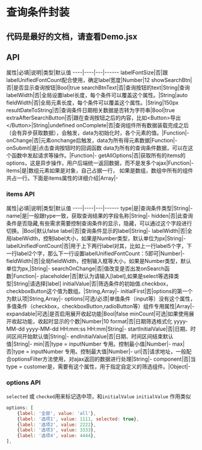 # 查询条件封装
## 代码是最好的文档，请查看Demo.jsx


## API
属性|必填|说明|类型|默认值
----|----|---|------
labelFontSize|否|跟labelUnifiedFontCount配合使用，确定label宽度|Number|12
showSearchBtn|否|是否显示查询按钮|Bool|true
searchBtnText|否|查询按钮的text|String|查询
labelWidth|否|全局设置label长度，每个条件可以覆盖这个属性。|String|auto
fieldWidth|否|全局元素长度，每个条件可以覆盖这个属性。|String|150px
resultDateToString|否|查询条件日期相关数据是否转为字符串|Bool|true
extraAfterSearchButton|否|跟在查询按钮之后的内容，比如&lt;Button&gt;导出&lt;/Button&gt;|String|undefined
onComplete|否|查询组件所有数据装载完成之后（会有异步获取数据），会触发，data为初始化时，各个元素的值。|Function|-
onChange|否|元素onchange后触发，data为所有得元素数据|Function|-
onSubmit|是|点击查询按钮时的回调函数 data为所有的查询条件数据，可以在这个函数中发起请求等操作。|Function|-
getAllOptions|否|获取所有的items的options，这是异步操作，用户后端统一返回数据，而不是发多个ajax|Function|-
items|是|数组元素如果是对象，自己占据一行， 如果是数组，数组中所有的组件共占一行。下面是items属性的详细介绍|Array|-

### items API
属性|必填|说明|类型|默认值
----|----|---|------
type|是|查询条件类型|String|-
name|是|一般跟type一致，获取查询结果的字段名称|String|-
hidden|否|此查询条件是否隐藏,有些需求需要控制查询条件的显示，隐藏，可以通过这个字段进行切换。|Bool|默认false
label|否|查询条件显示的label|String|-
labelWidth|否|全局labelWidth，控制label大小，如果是Number类型，默认单位为px|String|-
labelUnifiedFontCount|否|用于上下两行label对其，比如上一行label5个字，下一行label2个字，那么下一行设置labelUnifiedFontCount：5即可|Number|-
fieldWidth|否|全局fieldWidth，控制输入框等大小，如果是Number类型，默认单位为px,|String|-
searchOnChange|否|值改变是否出发onSearch函数|Function|-
placeholder|否|默认为请输入[label],如果是select等选择类型|String|请选择\[label\]
initialValue|否|筛选条件的初始值.checkbox，checkboxButton这个值为数组。|String,Array|-
initialFirst|否|options的第一个为默认项|String,Array|-
options|可选/必须|单值条件（input等）没有这个属性，多值条件（checkbox，checkboxButton,radioButton等）组件专用属性|Array|-
expandable|可选|是否启用展开收起功能|Bool|false
minCount|可选|如果使用展开收起功能，收起时显示的个数|Number|10
format|否|日期筛选格式化 yyyy-MM-dd yyyy-MM-dd HH:mm:ss HH:mm|String|-
startInitialValue|否|日期、时间区间开始默认值|String|-
endInitialValue|否|日期、时间区间结束默认值|String|-
min|否|type = inputNumber 专用。控制最小值|Number|-
max|否|type = inputNumber 专用。控制最大值|Number|-
url|否|请求地址，一般配合optionsFilter方法使用，对ajax返回的数据进行处理|String|-
component|否|当type = customer是，需要有这个属性，用于指定自定义的筛选组件。|Object|-

### options API
`selected` 或 `checked`用来标记选中项，和`initialValue` `initialValue` 作用类似 
```js
options: [
    {label: '全部', value: 'all'},
    {label: '选项1', value: 1111, selected: true},
    {label: '选项2', value: 2222},
    {label: '选项3', value: 3333},
    {label: '选项4', value: 4444},
],
```


